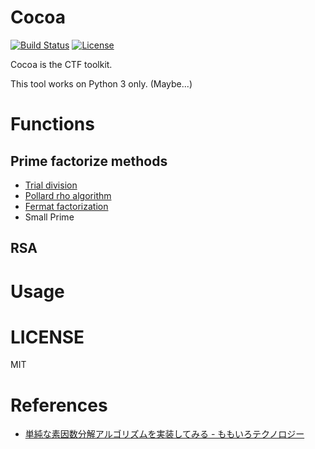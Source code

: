 # Cocoa
[![Build Status](https://img.shields.io/circleci/project/github/ryosan-470/cocoa.svg?style=flat-square)](https://circleci.com/gh/ryosan-470/cocoa)
[![License](https://img.shields.io/github/license/ryosan-470/cocoa.svg?style=flat-square)](./LICENSE)

Cocoa is the CTF toolkit.

This tool works on Python 3 only. (Maybe...)

# Functions

## Prime factorize methods

* [Trial division](https://en.wikipedia.org/wiki/Trial_division)
* [Pollard rho algorithm](https://en.wikipedia.org/wiki/Pollard's_rho_algorithm)
* [Fermat factorization](https://en.wikipedia.org/wiki/Fermat's_factorization_method)
* Small Prime

## RSA

# Usage

# LICENSE
MIT

# References

+ [単純な素因数分解アルゴリズムを実装してみる - ももいろテクノロジー](http://inaz2.hatenablog.com/entry/2016/01/09/032344)


